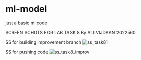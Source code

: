 # ml-model
just a basic ml code

SCREEN SCHOTS FOR LAB TASK 8 
By ALI VIJDAAN 2022560

SS for building improvement branch
![ss_task81](https://github.com/MALIKABDULLAHAWAN/ml-model/assets/131896316/8b24f83b-da56-4fbf-bf6f-badc102a8e70)

SS for pushing code
![ss_task8_improv](https://github.com/MALIKABDULLAHAWAN/ml-model/assets/131896316/003e65e9-93fb-4379-b839-b35228aa03e5)
